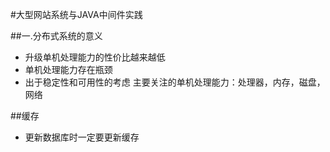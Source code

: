 #大型网站系统与JAVA中间件实践

##一.分布式系统的意义
* 升级单机处理能力的性价比越来越低
* 单机处理能力存在瓶颈
* 出于稳定性和可用性的考虑
		主要关注的单机处理能力：处理器，内存，磁盘，网络

##缓存
* 更新数据库时一定要更新缓存